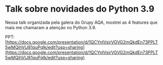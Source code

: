 # Talk sobre novidades do Python 3.9

Nessa talk organizada pela galera do Grupy AQA, mostrei as 4 features que mais me chamaram a atenção no Python 3.9.

PPT: [https://docs.google.com/presentation/d/1QCYnIVsirVGVG2mQkdEn73PPLT5wMQihVlJ81quPqlk/edit?usp=sharing](https://docs.google.com/presentation/d/1QCYnIVsirVGVG2mQkdEn73PPLT5wMQihVlJ81quPqlk/edit?usp=sharing)
